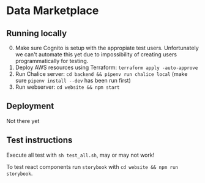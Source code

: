 # Data Marketplace

## Running locally

0. Make sure Cognito is setup with the appropiate test users. Unfortunately we can't automate this yet due to impossibility of creating users programmatically for testing.
1. Deploy AWS resources using Terraform: `terraform apply -auto-approve`
1. Run Chalice server: `cd backend && pipenv run chalice local` (make sure `pipenv install --dev` has been run first)
1. Run webserver: `cd website && npm start`

## Deployment

Not there yet

## Test instructions

Execute all test with `sh test_all.sh`, may or may not work!

To test react components run `storybook` with `cd website && npm run storybook`.

